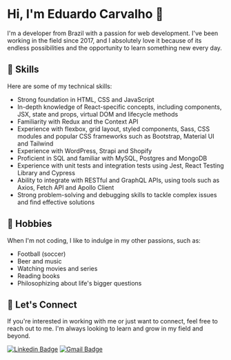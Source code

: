 # Hi, I'm Eduardo Carvalho 👋

I'm a developer from Brazil with a passion for web development. I've been working in the field since 2017, and I absolutely love it because of its endless possibilities and the opportunity to learn something new every day.

## 🔧 Skills
Here are some of my technical skills:

- Strong foundation in HTML, CSS and JavaScript
- In-depth knowledge of React-specific concepts, including components, JSX, state and props, virtual DOM and lifecycle methods
- Familiarity with Redux and the Context API
- Experience with flexbox, grid layout, styled components, Sass, CSS modules and popular CSS frameworks such as Bootstrap, Material UI and Tailwind
- Experience with WordPress, Strapi and Shopify
- Proficient in SQL and familiar with MySQL, Postgres and MongoDB
- Experience with unit tests and integration tests using Jest, React Testing Library and Cypress
- Ability to integrate with RESTful and GraphQL APIs, using tools such as Axios, Fetch API and Apollo Client
- Strong problem-solving and debugging skills to tackle complex issues and find effective solutions


## 🎉 Hobbies
When I'm not coding, I like to indulge in my other passions, such as:

- Football (soccer)
- Beer and music
- Watching movies and series
- Reading books
- Philosophizing about life's bigger questions

## 🤝 Let's Connect
If you're interested in working with me or just want to connect, feel free to reach out to me. I'm always looking to learn and grow in my field and beyond.

[![Linkedin Badge](https://img.shields.io/badge/-eduhdev-blue?style=flat-square&logo=Linkedin&logoColor=white&link=https://www.linkedin.com/in/eduhdev/)](https://www.linkedin.com/in/eduhdev//) [![Gmail Badge](https://img.shields.io/badge/-eduardocarvalho970@gmail.com-c14438?style=flat-square&logo=Gmail&logoColor=white&link=mailto:eduardocarvalho970@gmail.com)](mailto:eduardocarvalho970@gmail.com)
